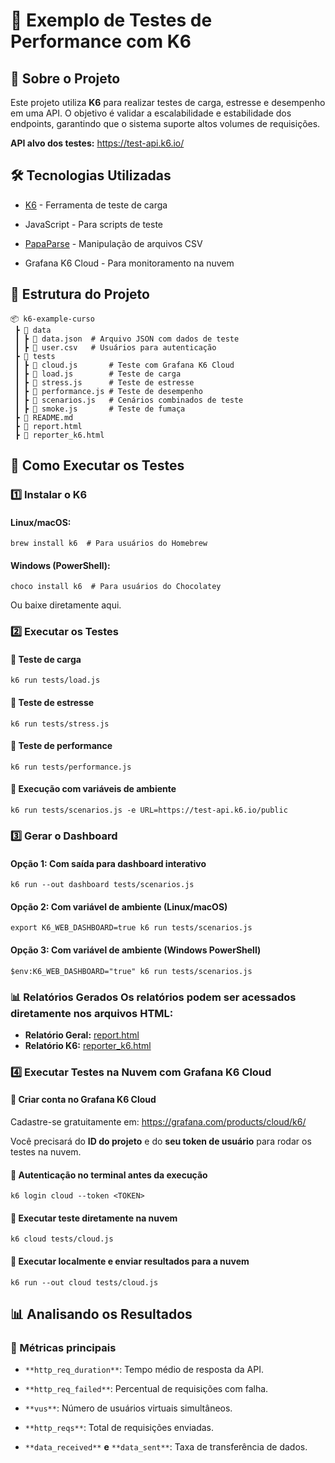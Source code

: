 # 🚀 Exemplo de Testes de Performance com K6

## 📌 Sobre o Projeto

Este projeto utiliza **K6** para realizar testes de carga, estresse e desempenho em uma API. O objetivo é validar a escalabilidade e estabilidade dos endpoints, garantindo que o sistema suporte altos volumes de requisições.

**API alvo dos testes:**  https://test-api.k6.io/

## 🛠 Tecnologias Utilizadas

-   [K6](https://k6.io/) - Ferramenta de teste de carga
    
-   JavaScript - Para scripts de teste
    
-   [PapaParse](https://www.papaparse.com/) - Manipulação de arquivos CSV    

    
-   Grafana K6 Cloud - Para monitoramento na nuvem
    

## 📂 Estrutura do Projeto

```
📦 k6-example-curso
 ┣ 📂 data
 ┃ ┣ 📜 data.json  # Arquivo JSON com dados de teste
 ┃ ┣ 📜 user.csv   # Usuários para autenticação
 ┣ 📂 tests
 ┃ ┣ 📜 cloud.js       # Teste com Grafana K6 Cloud
 ┃ ┣ 📜 load.js        # Teste de carga
 ┃ ┣ 📜 stress.js      # Teste de estresse
 ┃ ┣ 📜 performance.js # Teste de desempenho
 ┃ ┣ 📜 scenarios.js   # Cenários combinados de teste
 ┃ ┣ 📜 smoke.js       # Teste de fumaça
 ┣ 📜 README.md
 ┣ 📜 report.html
 ┣ 📜 reporter_k6.html
```

## 🚀 Como Executar os Testes

### 1️⃣ **Instalar o K6**

#### Linux/macOS:

```
brew install k6  # Para usuários do Homebrew
```

#### Windows (PowerShell):

```
choco install k6  # Para usuários do Chocolatey
```

Ou baixe diretamente aqui.

### 2️⃣ **Executar os Testes**

#### 🔹 **Teste de carga**

```
k6 run tests/load.js
```

#### 🔹 **Teste de estresse**

```
k6 run tests/stress.js
```

#### 🔹 **Teste de performance**

```
k6 run tests/performance.js
```

#### 🔹 **Execução com variáveis de ambiente**

```
k6 run tests/scenarios.js -e URL=https://test-api.k6.io/public
```
### 3️⃣ **Gerar o Dashboard**

#### Opção 1: Com saída para dashboard interativo

```
k6 run --out dashboard tests/scenarios.js
```

#### Opção 2: Com variável de ambiente (Linux/macOS)

```
export K6_WEB_DASHBOARD=true k6 run tests/scenarios.js
```

#### Opção 3: Com variável de ambiente (Windows PowerShell)

```
$env:K6_WEB_DASHBOARD="true" k6 run tests/scenarios.js
```

  
### 📊 Relatórios Gerados Os relatórios podem ser acessados diretamente nos arquivos HTML: 

- **Relatório Geral:** [report.html](./report.html) 
- **Relatório K6:** [reporter_k6.html](./reporter_k6.html)



### 4️⃣ **Executar Testes na Nuvem com Grafana K6 Cloud**

#### 🔹 Criar conta no **Grafana K6 Cloud**

Cadastre-se gratuitamente em: https://grafana.com/products/cloud/k6/

Você precisará do **ID do projeto** e do **seu token de usuário** para rodar os testes na nuvem.

  #### 🔹 **Autenticação no terminal antes da execução**

```
k6 login cloud --token <TOKEN>
```


#### 🔹 **Executar teste diretamente na nuvem**

```
k6 cloud tests/cloud.js
```

#### 🔹 **Executar localmente e enviar resultados para a nuvem**

```
k6 run --out cloud tests/cloud.js
```


## 📊 Analisando os Resultados

### 🔹 Métricas principais

-   `**http_req_duration**`: Tempo médio de resposta da API.
    
-   `**http_req_failed**`: Percentual de requisições com falha.
    
-   `**vus**`: Número de usuários virtuais simultâneos.
    
-   `**http_reqs**`: Total de requisições enviadas.
    
-   `**data_received**` **e** `**data_sent**`: Taxa de transferência de dados.    
